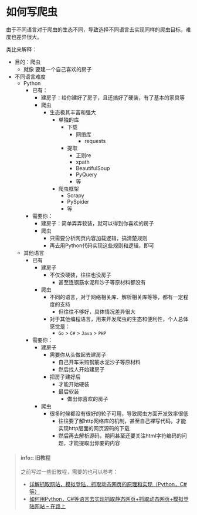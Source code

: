 # 如何写爬虫

由于不同语言对于爬虫的生态不同，导致选择不同语言去实现同样的爬虫目标，难度也差异很大。

类比来解释：

* 目的：爬虫
  * 就像 要建一个自己喜欢的房子
* 不同语言难度
  * Python
    * 已有：
      * 建房子：给你建好了房子，且还搞好了硬装，有了基本的家具等
      * 爬虫
        * 生态极其丰富和强大
          * 单独的库
            * 下载
              * 网络库
                * requests
            * 提取
              * 正则re
              * xpath
              * BeautifulSoup
              * PyQuery
              * 等
          * 爬虫框架
            * Scrapy
            * PySpider
            * 等
    * 需要你：
      * 建房子：简单弄弄软装，就可以得到你喜欢的房子
      * 爬虫
        * 只需要分析网页内容加载逻辑，搞清楚规则
        * 再去用Python代码实现这些规则和逻辑，即可
  * 其他语言
    * 已有
      * 建房子
        * 不仅没硬装，往往也没房子
          * 甚至连钢筋水泥和沙子等原材料都没有
      * 爬虫
        * 不同的语言，对于网络相关库、解析相关库等等，都有一定程度的支持
          * 但往往不够好，具体情况差异很大
        * 对于其他编程语言，用来开发爬虫的生态和便利性，个人总体感觉是：
          * `Go` > `C#` > `Java` > `PHP`
    * 需要你：
      * 建房子
        * 需要你从头做起去建房子
          * 自己开车采购钢筋水泥沙子等原材料
          * 然后找人开始建房子
        * 把房子建好后
          * 才能开始硬装
          * 最后软装
            * 做出你喜欢的房子
      * 爬虫
        * 很多时候都没有很好的轮子可用，导致爬虫方面开发效率很低
          * 往往要了解http网络库的机制，甚至自己裸写代码，才能实现http层面的网页源码的下载
          * 然后再去解析源码，期间甚至还要关注html字符编码的问题，才能提取出你要的内容

> #### info:: 旧教程
> 
> 之前写过一些旧教程，需要的也可以参考：
> 
> * [详解抓取网站，模拟登陆，抓取动态网页的原理和实现（Python，C#等）](https://www.crifan.com/files/doc/docbook/web_scrape_emulate_login/release/html/web_scrape_emulate_login.html)
> * [如何用Python，C#等语言去实现抓取静态网页+抓取动态网页+模拟登陆网站 – 在路上](https://www.crifan.com/how_to_use_some_language_python_csharp_to_implement_crawl_website_extract_dynamic_webpage_content_emulate_login_website/)
> 
